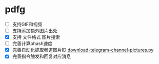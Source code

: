 # pdfg
- [ ] 支持GIF和视频 
- [ ] 支持添加额外图片出处
- [x] 支持 文件格式 图片搜索
- [ ] 完善计算phash速度
- [x] 完善自动化抓取频道图片ID [download-telegram-channel-pictures.py](https://github.com/soutubot/scripts)
- [x] 完善指令触发和回复对应消息
